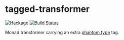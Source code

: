 tagged-transformer
==================

[![Hackage](https://img.shields.io/hackage/v/tagged-transformer.svg)](https://hackage.haskell.org/package/tagged-transformer) [![Build Status](https://github.com/ekmett/tagged-transformer/workflows/Haskell-CI/badge.svg)](https://github.com/ekmett/tagged-transformer/actions?query=workflow%3AHaskell-CI)

Monad transformer carrying an extra [phantom type](http://www.haskell.org/haskellwiki/Phantom_type) tag.
